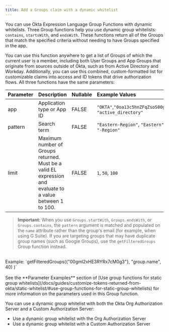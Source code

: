 ```yaml
---
title: Add a Groups claim with a dynamic whitelist
---
```

You can use Okta Expression Language Group Functions with dynamic whitelists. Three Group functions help you use dynamic group whitelists: `contains`, `startsWith`, and `endsWith`. These functions return all of the Groups that match the specified criteria without needing to have Groups specified in the app.

You can use this function anywhere to get a list of Groups of which the current user is a member, including both User Groups and App Groups that originate from sources outside of Okta, such as from Active Directory and Workday. Additionally, you can use this combined, custom-formatted list for customizable claims into access and ID tokens that drive authorization flows. All three functions have the same parameters:

| Parameter          | Description                                   | Nullable       | Example Values                        |
| :----------------- | :-------------------------------------------  | :------------- | :------------------------------------ |
| app                | Application type or App ID                    | FALSE          | `"OKTA"`,`"0oa13c5hnZFqZsoS00g4"`, `"active_directory"`|
| pattern            | Search term                                   | FALSE          | `"Eastern-Region"`, `"Eastern"`, `"-Region"`|
| limit              | Maximum number of Groups returned. Must be a valid EL expression and evaluate to a value between 1 to 100. | FALSE | `1`, `50`, `100`|

> **Important:** When you use `Groups.startWith`, `Groups.endsWith`, or `Groups.contains`, the `pattern` argument is matched and populated on the `name` attribute rather than the group's email (for example, when using G Suite). If you are targeting groups that may have duplicate group names (such as Google Groups), use the `getFilteredGroups` Group function instead.<br>
<br>
Example: `getFilteredGroups({"00gml2xHE3RYRx7cM0g3"}, "group.name", 40) )`<br>
<br>
See the **Parameter Examples** section of [Use group functions for static group whitelists](/docs/guides/customize-tokens-returned-from-okta/static-whitelist/#use-group-functions-for-static-group-whitelists) for more information on the parameters used in this Group function.

You can use a dynamic group whitelist with both the Okta Org Authorization Server and a Custom Authorization Server:

* <GuideLink link="../dynamic-whitelist-org-as">Use a dynamic group whitelist with the Org Authorization Server</GuideLink>
* <GuideLink link="../dynamic-whitelist-custom-as">Use a dynamic group whitelist with a Custom Authorization Server</GuideLink>

<NextSectionLink/>
